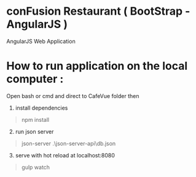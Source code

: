 # conFusion Restaurant ( BootStrap - AngularJS ) 

AngularJS Web Application


# How to run application on the local computer :

Open bash or cmd and direct to CafeVue folder then

1)  install dependencies
> npm install

2)  run json server
> json-server .\json-server-api\db.json

3)  serve with hot reload at localhost:8080
> gulp watch
